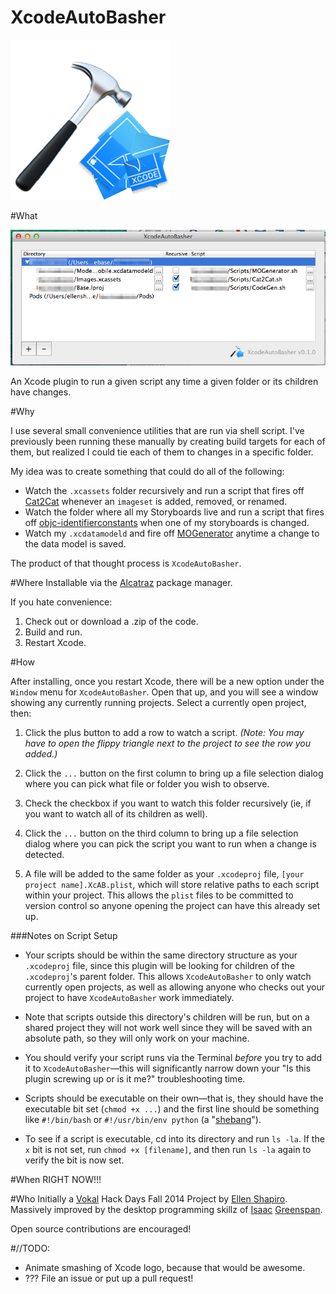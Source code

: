 XcodeAutoBasher
=================

![](XcodeAutoBasher/XcodeAutoBasher/xcab_logo.png)

#What

![](screenshot.png)

An Xcode plugin to run a given script any time a given folder or its children have changes. 

#Why

I use several small convenience utilities that are run via shell script. I've previously been running these manually by creating build targets for each of them, but realized I could tie each of them to changes in a specific folder. 

My idea was to create something that could do all of the following: 

- Watch the `.xcassets` folder recursively and run a script that fires off [Cat2Cat](http://github.com/vokal/Cat2Cat) whenever an `imageset` is added, removed, or renamed. 
- Watch the folder where all my Storyboards live and run a script that fires off [objc-identifierconstants](https://github.com/square/objc-codegenutils) when one of my storyboards is changed. 
- Watch my `.xcdatamodeld` and fire off [MOGenerator](https://github.com/rentzsch/mogenerator) anytime a change to the data model is saved. 

The product of that thought process is `XcodeAutoBasher`. 

#Where
Installable via the [Alcatraz](http://alcatraz.io) package manager. 

If you hate convenience: 

1. Check out or download a .zip of the code. 
2. Build and run. 
3. Restart Xcode. 

#How

After installing, once you restart Xcode, there will be a new option under the `Window` menu for `XcodeAutoBasher`. Open that up, and you will see a window showing any currently running projects. Select a currently open project, then:  

1. Click the plus button to add a row to watch a script. *(Note: You may have to open the flippy triangle next to the project to see the row you added.)*

2. Click the `...` button on the first column to bring up a file selection dialog where you can pick what file or folder you wish to observe.

3. Check the checkbox if you want to watch this folder recursively (ie, if you want to watch all of its children as well).

4. Click the `...` button on the third column to bring up a file selection dialog where you can pick the script you want to run when a change is detected. 

5. A file will be added to the same folder as your `.xcodeproj` file, `[your project name].XcAB.plist`, which will store relative paths to each script within your project. This allows the `plist` files to be committed to version control so anyone opening the project can have this already set up. 

###Notes on Script Setup
- Your scripts should be within the same directory structure as your `.xcodeproj` file, since this plugin will be looking for children of the `.xcodeproj`'s parent folder. This allows `XcodeAutoBasher` to only watch currently open projects, as well as allowing anyone who checks out your project to have `XcodeAutoBasher` work immediately.

-  Note that scripts outside this directory's children will be run, but on a shared project they will not work well since they will be saved with an absolute path, so they will only work on your machine. 

- You should verify your script runs via the Terminal *before* you try to add it to `XcodeAutoBasher`—this will significantly narrow down your "Is this plugin screwing up or is it me?" troubleshooting time.  

- Scripts should be executable on their own—that is, they should have the executable bit set (`chmod +x ...`) and the first line should be something like `#!/bin/bash` or `#!/usr/bin/env python` (a "[shebang](http://en.wikipedia.org/wiki/Shebang_(Unix))").

- To see if a script is executable, cd into its directory and run `ls -la`. If the `x` bit is not set, run `chmod +x [filename]`, and then run `ls -la` again to verify the bit is now set. 

#When
RIGHT NOW!!!

#Who
Initially a [Vokal](http://www.vokalinteractive.com) Hack Days Fall 2014 Project by [Ellen Shapiro](http://github.com/designatednerd). Massively improved by the desktop programming skillz of [Isaac](http://github.com/ilg) [Greenspan](http://github.com/vokal-isaac). 

Open source contributions are encouraged!

#//TODO: 
- Animate smashing of Xcode logo, because that would be awesome. 
- ??? File an issue or put up a pull request!